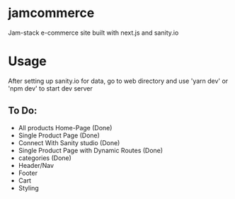 # jamcommerce
Jam-stack e-commerce site built with next.js and sanity.io

# Usage
After setting up sanity.io for data, go to web directory and use 'yarn dev' or 'npm dev' to start dev server

## To Do:
- All products Home-Page (Done)
- Single Product Page (Done)
- Connect With Sanity studio (Done)
- Single Product Page with Dynamic Routes (Done)
- categories (Done)
- Header/Nav
- Footer
- Cart
- Styling